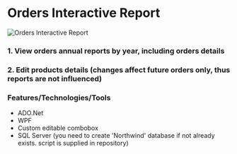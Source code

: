 # Orders Interactive Report
![Orders Interactive Report](https://github.com/PrisonerM13/OrdersReport/blob/master/gif/OrdersReport.gif "Orders Interactive Report")

### 1. View orders annual reports by year, including orders details
### 2. Edit products details (changes affect future orders only, thus reports are not influenced)

### Features/Technologies/Tools
+ ADO.Net
+ WPF
+ Custom editable combobox
+ SQL Server (you need to create 'Northwind' database if not already exists. script is supplied in repository)
